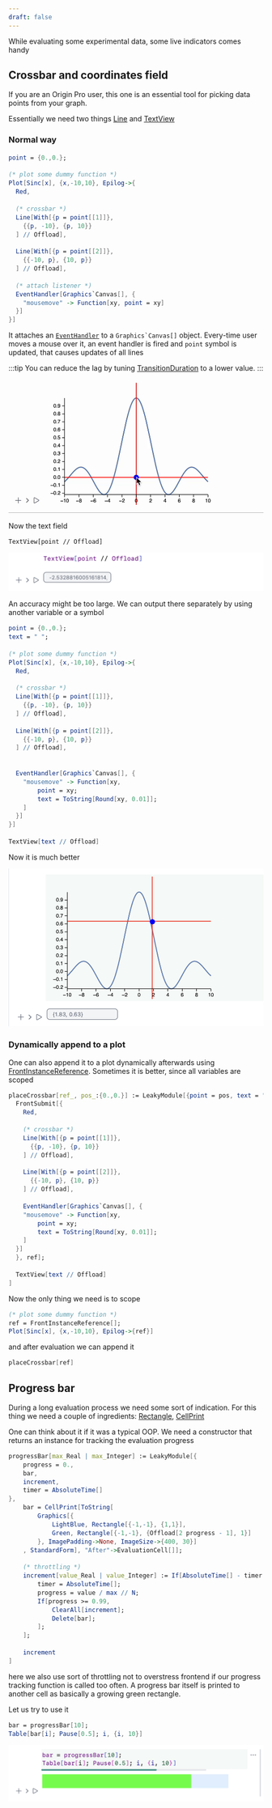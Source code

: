 ```yaml
---
draft: false
---
```

While evaluating some experimental data, some live indicators comes handy
## Crossbar and coordinates field
If you are an Origin Pro user, this one is an essential tool for picking data points from your graph.

Essentially we need two things [Line](frontend/Reference/Graphics/Line.md) and [TextView](frontend/Reference/GUI/TextView.md)

### Normal way

```mathematica title="cell 1"
point = {0.,0.};

(* plot some dummy function *)
Plot[Sinc[x], {x,-10,10}, Epilog->{
  Red,

  (* crossbar *)
  Line[With[{p = point[[1]]},
    {{p, -10}, {p, 10}}
  ] // Offload],

  Line[With[{p = point[[2]]},
    {{-10, p}, {10, p}}
  ] // Offload],

  (* attach listener *)	
  EventHandler[Graphics`Canvas[], {
    "mousemove" -> Function[xy, point = xy]
  }]
}]
```

It attaches an [`EventHandler`](frontend/Reference/Misc/Events.md#`EventHandler`) to a ``Graphics`Canvas[]`` object. Every-time user moves a mouse over it, an event handler is fired and `point` symbol is updated, that causes updates of all lines

:::tip
You can reduce the lag by tuning [TransitionDuration](frontend/Reference/Graphics/TransitionDuration.md) to a lower value.
:::

![](../../../Draggable-ezgif.com-optipng.png)

Now the text field

```matheamtica title="cell 2"
TextView[point // Offload]
```

![](../../../Screenshot%202024-03-29%20at%2020.37.00.png)

An accuracy might be too large. We can output there separately by using another variable or a symbol

```mathematica
point = {0.,0.};
text = " ";

(* plot some dummy function *)
Plot[Sinc[x], {x,-10,10}, Epilog->{
  Red,

  (* crossbar *)
  Line[With[{p = point[[1]]},
    {{p, -10}, {p, 10}}
  ] // Offload],

  Line[With[{p = point[[2]]},
    {{-10, p}, {10, p}}
  ] // Offload],


  EventHandler[Graphics`Canvas[], {
    "mousemove" -> Function[xy, 
	    point = xy;
	    text = ToString[Round[xy, 0.01]];
	]
  }]
}]

TextView[text // Offload]
```

Now it is much better

![](../../../Screenshot%202024-03-29%20at%2020.38.46.png)

### Dynamically append to a plot
One can also append it to a plot dynamically afterwards using [FrontInstanceReference](frontend/Reference/Frontend%20IO/FrontInstanceReference.md). Sometimes it is better, since all variables are scoped

```mathematica
placeCrossbar[ref_, pos_:{0.,0.}] := LeakyModule[{point = pos, text = ""},
  FrontSubmit[{
    Red,

    (* crossbar *)
    Line[With[{p = point[[1]]},
      {{p, -10}, {p, 10}}
    ] // Offload],

    Line[With[{p = point[[2]]},
      {{-10, p}, {10, p}}
    ] // Offload],

    EventHandler[Graphics`Canvas[], {
    "mousemove" -> Function[xy, 
	    point = xy;
	    text = ToString[Round[xy, 0.01]];
	]
  }]
  }, ref];
  
  TextView[text // Offload]
]
```

Now the only thing we need is to scope

```mathematica title="cell 1"
(* plot some dummy function *)
ref = FrontInstanceReference[];
Plot[Sinc[x], {x,-10,10}, Epilog->{ref}]
```

and after evaluation we can append it 

```mathematica
placeCrossbar[ref]
```


## Progress bar
During a long evaluation process we need some sort of indication. For this thing we need a couple of ingredients: [Rectangle](frontend/Reference/Graphics/Rectangle.md), [CellPrint](frontend/Reference/Cells%20and%20Notebook/CellPrint.md) 

One can think about it if it was a typical OOP. We need a constructor that returns an instance for tracking the evaluation progress

```mathematica
progressBar[max_Real | max_Integer] := LeakyModule[{
	progress = 0.,
	bar,
	increment,
	timer = AbsoluteTime[]
},
	bar = CellPrint[ToString[
		Graphics[{
			LightBlue, Rectangle[{-1,-1}, {1,1}],
			Green, Rectangle[{-1,-1}, {Offload[2 progress - 1], 1}]
		}, ImagePadding->None, ImageSize->{400, 30}]
	, StandardForm], "After"->EvaluationCell[]];

	(* throttling *)
	increment[value_Real | value_Integer] := If[AbsoluteTime[] - timer > 0.1,
		timer = AbsoluteTime[];
		progress = value / max // N;
		If[progress >= 0.99, 
			ClearAll[increment];
			Delete[bar];
		];
	];

	increment
]
```

here we also use sort of throttling not to overstress frontend if our progress tracking function is called too often. A progress bar itself is printed to another cell as basically a growing green rectangle.

Let us try to use it

```mathematica
bar = progressBar[10];
Table[bar[i]; Pause[0.5]; i, {i, 10}]
```

![](../../../Screenshot%202024-03-29%20at%2020.55.44.png)

